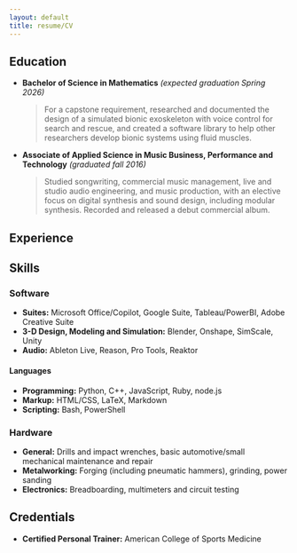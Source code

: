 ```yaml
---
layout: default
title: resume/CV
---
```


Education
---------

- **Bachelor of Science in Mathematics** *(expected graduation Spring 2026)*
    > For a capstone requirement, researched and documented the design of a simulated bionic exoskeleton with voice 
    > control for search and rescue, and created a software library to help other researchers develop bionic systems 
    > using fluid muscles.
- **Associate of Applied Science in Music Business, Performance and Technology** *(graduated fall 2016)*
    > Studied songwriting, commercial music management, live and studio audio engineering, and music production, with 
    > an elective focus on digital synthesis and sound design, including modular synthesis. Recorded and released a 
    > debut commercial album.

Experience
---------

Skills
------

### Software

- **Suites:** Microsoft Office/Copilot, Google Suite, Tableau/PowerBI, Adobe Creative Suite
- **3-D Design, Modeling and Simulation:** Blender, Onshape, SimScale, Unity
- **Audio:** Ableton Live, Reason, Pro Tools, Reaktor

#### Languages

- **Programming:** Python, C++, JavaScript, Ruby, node.js
- **Markup:** HTML/CSS, LaTeX, Markdown
- **Scripting:** Bash, PowerShell

### Hardware
- **General:** Drills and impact wrenches, basic automotive/small mechanical maintenance and repair
- **Metalworking:** Forging (including pneumatic hammers), grinding, power sanding
- **Electronics:** Breadboarding, multimeters and circuit testing

Credentials
-----------
- **Certified Personal Trainer:** American College of Sports Medicine